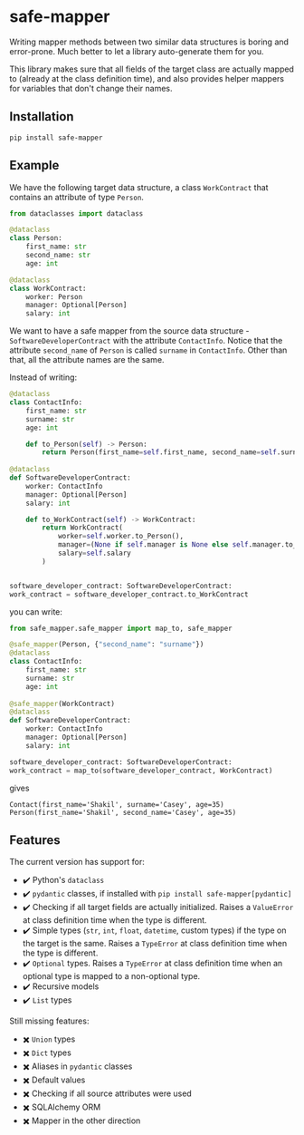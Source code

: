# safe-mapper

Writing mapper methods between two similar data structures is boring and error-prone.
Much better to let a library auto-generate them for you.

This library makes sure that all fields of the target class are actually mapped to (already at the class definition time), and also provides helper mappers for variables that don't change their names.

## Installation

```
pip install safe-mapper
```

## Example

We have the following target data structure, a class `WorkContract` that contains an attribute of type `Person`.

```python
from dataclasses import dataclass

@dataclass
class Person:
    first_name: str
    second_name: str
    age: int

@dataclass
class WorkContract:
    worker: Person
    manager: Optional[Person]
    salary: int
```

We want to have a safe mapper from the source data structure - `SoftwareDeveloperContract` with the attribute `ContactInfo`.
Notice that the attribute `second_name` of `Person` is called `surname` in `ContactInfo`.
Other than that, all the attribute names are the same.

Instead of writing:

```python
@dataclass
class ContactInfo:
    first_name: str
    surname: str
    age: int

    def to_Person(self) -> Person:
        return Person(first_name=self.first_name, second_name=self.surname, age=self.age)
      
@dataclass
def SoftwareDeveloperContract:
    worker: ContactInfo
    manager: Optional[Person]
    salary: int

    def to_WorkContract(self) -> WorkContract:
        return WorkContract(
            worker=self.worker.to_Person(),
            manager=(None if self.manager is None else self.manager.to_Person()),
            salary=self.salary
        )


software_developer_contract: SoftwareDeveloperContract: 
work_contract = software_developer_contract.to_WorkContract
```

you can write:

```python
from safe_mapper.safe_mapper import map_to, safe_mapper

@safe_mapper(Person, {"second_name": "surname"})
@dataclass
class ContactInfo:
    first_name: str
    surname: str
    age: int
      
@safe_mapper(WorkContract)
@dataclass
def SoftwareDeveloperContract:
    worker: ContactInfo
    manager: Optional[Person]
    salary: int

software_developer_contract: SoftwareDeveloperContract: 
work_contract = map_to(software_developer_contract, WorkContract)
```

gives

```
Contact(first_name='Shakil', surname='Casey', age=35)
Person(first_name='Shakil', second_name='Casey', age=35)
```

## Features

The current version has support for:

- :heavy_check_mark: Python's `dataclass`
- :heavy_check_mark: `pydantic` classes, if installed with `pip install safe-mapper[pydantic]`
- :heavy_check_mark: Checking if all target fields are actually initialized.
  Raises a `ValueError` at class definition time when the type is different.
- :heavy_check_mark: Simple types (`str`, `int`, `float`, `datetime`, custom types) if the type on the target is the same.
  Raises a `TypeError` at class definition time when the type is different.
- :heavy_check_mark: `Optional` types.
  Raises a `TypeError` at class definition time when an optional type is mapped to a non-optional type.
- :heavy_check_mark: Recursive models
- :heavy_check_mark: `List` types

Still missing features:

- :heavy_multiplication_x: `Union` types
- :heavy_multiplication_x: `Dict` types
- :heavy_multiplication_x: Aliases in `pydantic` classes
- :heavy_multiplication_x: Default values
- :heavy_multiplication_x: Checking if all source attributes were used
- :heavy_multiplication_x: SQLAlchemy ORM
- :heavy_multiplication_x: Mapper in the other direction
